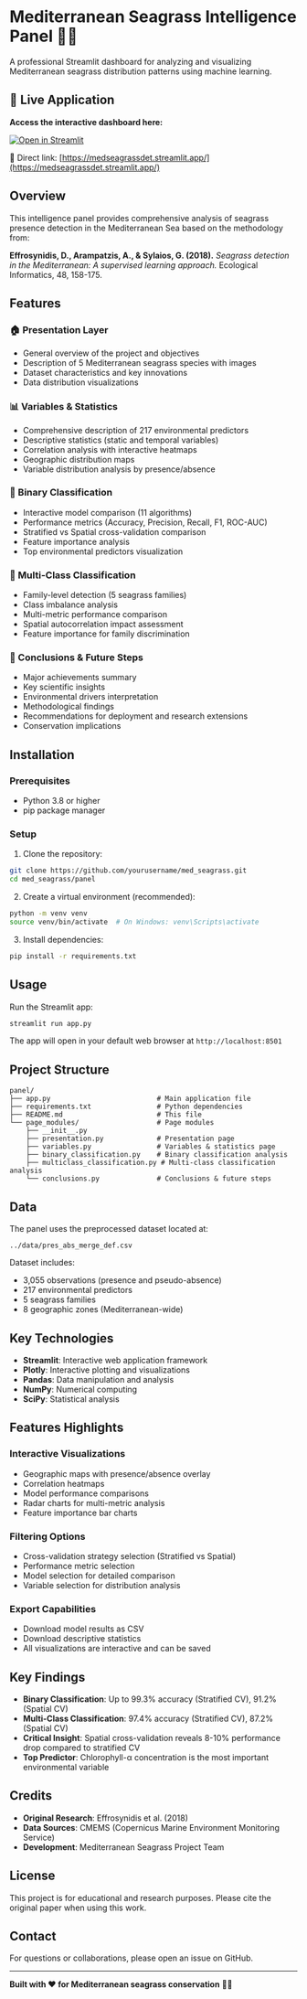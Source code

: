 # Mediterranean Seagrass Intelligence Panel 🌊🌿

A professional Streamlit dashboard for analyzing and visualizing Mediterranean seagrass distribution patterns using machine learning.

## 🚀 Live Application

**Access the interactive dashboard here:**

[![Open in Streamlit](https://static.streamlit.io/badges/streamlit_badge_black_white.svg)](https://medseagrassdet.streamlit.app/)

🔗 Direct link: [https://medseagrassdet.streamlit.app/](https://medseagrassdet.streamlit.app/)

## Overview

This intelligence panel provides comprehensive analysis of seagrass presence detection in the Mediterranean Sea based on the methodology from:

**Effrosynidis, D., Arampatzis, A., & Sylaios, G. (2018).** *Seagrass detection in the Mediterranean: A supervised learning approach.* Ecological Informatics, 48, 158-175.

## Features

### 🏠 Presentation Layer
- General overview of the project and objectives
- Description of 5 Mediterranean seagrass species with images
- Dataset characteristics and key innovations
- Data distribution visualizations

### 📊 Variables & Statistics
- Comprehensive description of 217 environmental predictors
- Descriptive statistics (static and temporal variables)
- Correlation analysis with interactive heatmaps
- Geographic distribution maps
- Variable distribution analysis by presence/absence

### 🎯 Binary Classification
- Interactive model comparison (11 algorithms)
- Performance metrics (Accuracy, Precision, Recall, F1, ROC-AUC)
- Stratified vs Spatial cross-validation comparison
- Feature importance analysis
- Top environmental predictors visualization

### 🔢 Multi-Class Classification
- Family-level detection (5 seagrass families)
- Class imbalance analysis
- Multi-metric performance comparison
- Spatial autocorrelation impact assessment
- Feature importance for family discrimination

### 📝 Conclusions & Future Steps
- Major achievements summary
- Key scientific insights
- Environmental drivers interpretation
- Methodological findings
- Recommendations for deployment and research extensions
- Conservation implications

## Installation

### Prerequisites
- Python 3.8 or higher
- pip package manager

### Setup

1. Clone the repository:
```bash
git clone https://github.com/yourusername/med_seagrass.git
cd med_seagrass/panel
```

2. Create a virtual environment (recommended):
```bash
python -m venv venv
source venv/bin/activate  # On Windows: venv\Scripts\activate
```

3. Install dependencies:
```bash
pip install -r requirements.txt
```

## Usage

Run the Streamlit app:

```bash
streamlit run app.py
```

The app will open in your default web browser at `http://localhost:8501`

## Project Structure

```
panel/
├── app.py                          # Main application file
├── requirements.txt                # Python dependencies
├── README.md                       # This file
└── page_modules/                   # Page modules
    ├── __init__.py
    ├── presentation.py             # Presentation page
    ├── variables.py                # Variables & statistics page
    ├── binary_classification.py    # Binary classification analysis
    ├── multiclass_classification.py # Multi-class classification analysis
    └── conclusions.py              # Conclusions & future steps
```

## Data

The panel uses the preprocessed dataset located at:
```
../data/pres_abs_merge_def.csv
```

Dataset includes:
- 3,055 observations (presence and pseudo-absence)
- 217 environmental predictors
- 5 seagrass families
- 8 geographic zones (Mediterranean-wide)

## Key Technologies

- **Streamlit**: Interactive web application framework
- **Plotly**: Interactive plotting and visualizations
- **Pandas**: Data manipulation and analysis
- **NumPy**: Numerical computing
- **SciPy**: Statistical analysis

## Features Highlights

### Interactive Visualizations
- Geographic maps with presence/absence overlay
- Correlation heatmaps
- Model performance comparisons
- Radar charts for multi-metric analysis
- Feature importance bar charts

### Filtering Options
- Cross-validation strategy selection (Stratified vs Spatial)
- Performance metric selection
- Model selection for detailed comparison
- Variable selection for distribution analysis

### Export Capabilities
- Download model results as CSV
- Download descriptive statistics
- All visualizations are interactive and can be saved

## Key Findings

- **Binary Classification**: Up to 99.3% accuracy (Stratified CV), 91.2% (Spatial CV)
- **Multi-Class Classification**: 97.4% accuracy (Stratified CV), 87.2% (Spatial CV)
- **Critical Insight**: Spatial cross-validation reveals 8-10% performance drop compared to stratified CV
- **Top Predictor**: Chlorophyll-α concentration is the most important environmental variable

## Credits

- **Original Research**: Effrosynidis et al. (2018)
- **Data Sources**: CMEMS (Copernicus Marine Environment Monitoring Service)
- **Development**: Mediterranean Seagrass Project Team

## License

This project is for educational and research purposes. Please cite the original paper when using this work.

## Contact

For questions or collaborations, please open an issue on GitHub.

---

**Built with ❤️ for Mediterranean seagrass conservation** 🌊🌿
